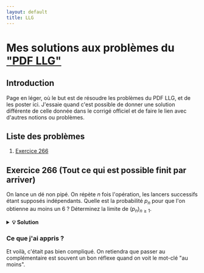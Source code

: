 ```yaml
---
layout: default
title: LLG
---
```

<link rel="stylesheet" href="https://cdn.jsdelivr.net/npm/katex@0.13.18/dist/katex.min.css">
<script defer src="https://cdn.jsdelivr.net/npm/katex@0.13.18/dist/katex.min.js"></script>
<script defer src="https://cdn.jsdelivr.net/npm/katex@0.13.18/dist/contrib/auto-render.min.js"></script>
<script>
  document.addEventListener("DOMContentLoaded", function() {
    renderMathInElement(document.body, {
      delimiters: [
        {left: "$$", right: "$$", display: true},
        {left: "$", right: "$", display: false}
      ]
    });
  });
</script>

# Mes solutions aux problèmes du ["PDF LLG"](https://www.louislegrand.fr/wp-content/uploads/2022/01/EXOS-TERMINALE3-3-AVECDESSIN.pdf)

## Introduction

Page en léger, où le but est de résoudre les problèmes du PDF LLG, et de les poster ici. J'essaie quand c'est possible de donner une solution différente de celle donnée dans le corrigé officiel et de faire le lien avec d'autres notions ou problèmes. 

## Liste des problèmes

1. [Exercice 266](#exercice-266-tout-ce-qui-est-possible-finit-par-arriver)


## Exercice 266 (Tout ce qui est possible finit par arriver)

On lance un dé non pipé. On répète $n$ fois l'opération, les lancers successifs étant supposés indépendants. Quelle est la probabilité $p_n$ pour que l'on obtienne au moins un 6 ? Déterminez la limite de $(p_n)_{n \geq 1}$.

<details>
 <summary><strong>💡 Solution</strong></summary>
On peut considérer l'événement contraire $\overline{A_{k}}$ : "ne pas obtenir 6 lors du k-ième lancer" dont la probabilité est $P(\overline{A_{k}}) = \dfrac{5}{6}$<br>


N'obtenir aucun 6 lors des $n$ lancers est donc l'événement $\overline{A} = \cap_{k=1}^{n} \overline{A_{k}}$ dont la probabilité est, par indépendance des $\overline{A_{k}}$, $P(\overline{A}) = \prod_{k=1}^{n} P(\overline{A_{k}}) = \left(\dfrac{5}{6}\right)^n$<br>


La probabilité de l'événement contraire $A$ : "obtenir au moins un 6 lors des $n$ lancers" est donc $p_n = 1 - P(\overline{A}) = 1 - \left(\dfrac{5}{6}\right)^n$, et la limite de $(p_n)_{n \geq 1}$ est donc 1 (car $\left(\dfrac{5}{6}\right)^n \to 0$). Tout ce qui est possible finit par arriver !
</details>

### Ce que j'ai appris ? 

Et voilà, c'était pas bien compliqué. On retiendra que passer au complémentaire est souvent un bon réflexe quand on voit le mot-clé "au moins".

